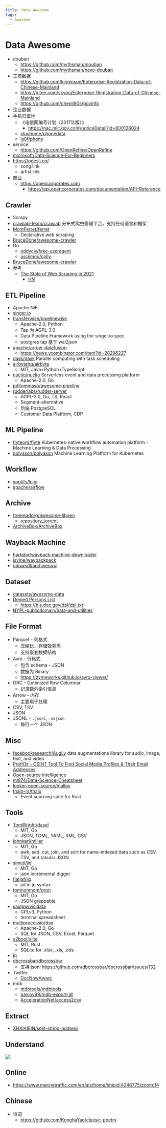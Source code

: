 ```yaml
---
title: Data Awesome
tags:
  - Awesome
---
```


# Data Awesome

- douban
  - https://github.com/mythsman/mouban
  - https://github.com/mythsman/hexo-douban
- 工商数据
  - https://github.com/kinginsun/Enterprise-Registration-Data-of-Chinese-Mainland
  - https://gitee.com/skyoo/Enterprise-Registration-Data-of-Chinese-Mainland
  - https://github.com/chenli90s/govinfo
- 企业数据
- 手机归属地
  - 《电信网编号计划（2017年版）》
    - https://nac.miit.gov.cn/#/noticeDetail?id=600126024
  - [xluohome/phonedata](https://github.com/xluohome/phonedata)
  - [ls0f/phone](https://github.com/ls0f/phone)
- service
  - https://github.com/OpenRefine/OpenRefine
- [microsoft/Data-Science-For-Beginners](https://github.com/microsoft/Data-Science-For-Beginners)
- https://odesli.co/
  - song.link
  - artist.link
- 商业
  - https://opencorporates.com
    - https://api.opencorporates.com/documentation/API-Reference

## Crawler

- Scrapy
- [crawlab-team/crawlab](https://github.com/crawlab-team/crawlab)
  分布式爬虫管理平台，支持任何语言和框架
- [MontFerret/ferret](https://github.com/MontFerret/ferret)
  - Declarative web scraping
- [BruceDone/awesome-crawler](https://github.com/BruceDone/awesome-crawler)
- Go
  - [eddycjy/fake-useragent](https://github.com/eddycjy/fake-useragent)
  - [asciimoo/colly](https://github.com/asciimoo/colly)
- [BruceDone/awesome-crawler](https://github.com/BruceDone/awesome-crawler)
- 参考
  - [The State of Web Scraping in 2021](https://mihaisplace.blog/2021/10/03/the-state-of-web-scraping-in-2021/)
    - [HN](https://news.ycombinator.com/item?id=28827509)

## ETL Pipeline

- Apache NiFi
- [singer.io](https://github.com/singer-io)
- [transferwise/pipelinewise](https://github.com/transferwise/pipelinewise)
  - Apache-2.0, Python
  - Tap 为 AGPL-3.0
  - Data Pipeline Framework using the singer.io spec
  - postgres tap 基于 wal2json
- [apache/arrow-datafusion](https://github.com/apache/arrow-datafusion)
  - https://news.ycombinator.com/item?id=28296227
- [dask/dask](https://github.com/dask/dask)
  Parallel computing with task scheduling
- [airbytehq/airbyte](https://github.com/airbytehq/airbyte)
  - MIT, Java+Python+TypeScript
- [nuclio/nuclio](https://github.com/nuclio/nuclio)
  Serverless event and data processing platform
  - Apache-2.0, Go
- [pditommaso/awesome-pipeline](https://github.com/pditommaso/awesome-pipeline)
- [rudderlabs/rudder-server](https://github.com/rudderlabs/rudder-server)
  - AGPL-3.0, Go, TS, React
  - Segment-alternative
  - 后端 PostgreSQL
  - Customer Data Platform, CDP

## ML Pipeline

- [flyteorg/flyte](https://github.com/flyteorg/flyte)
  Kubernetes-native workflow automation platform - Machine Learning & Data Processing
- [polyaxon/polyaxon](https://github.com/polyaxon/polyaxon)
  Machine Learning Platform for Kubernetes

## Workflow

- [spotify/luigi](https://github.com/spotify/luigi)
- [apache/airflow](https://github.com/apache/airflow)

## Archive

- [freereadorg/awesome-libgen](https://github.com/freereadorg/awesome-libgen)
  - [repository_torrent](http://libgen.rs/scimag/repository_torrent/)
- [ArchiveBox/ArchiveBox](https://github.com/ArchiveBox/ArchiveBox)

## Wayback Machine

- [hartator/wayback-machine-downloader](https://github.com/hartator/wayback-machine-downloader)
- [jsvine/waybackpack](https://github.com/jsvine/waybackpack)
- [oduwsdl/archivenow](https://github.com/oduwsdl/archivenow)

## Dataset

- [datasets/awesome-data](https://github.com/datasets/awesome-data)
- [Denied Persons List](https://www.bis.doc.gov/index.php/policy-guidance/lists-of-parties-of-concern/denied-persons-list)
  - https://bis.doc.gov/dpl/dpl.txt
- [NYPL-publicdomain/data-and-utilities](https://github.com/NYPL-publicdomain/data-and-utilities)

## File Format

- Parquet - 列格式
  - 压缩比、存储效率高
  - 支持嵌套数据结构
- Avro - 行格式
  - 包含 schema - JSON
  - 数据为 Binary
  - https://zymeworks.github.io/avro-viewer/
- ORC - Optimized Row Columnar
  - 记录额外索引信息
- Arrow - 内存
  - 主要用于处理
- CSV, TSV
- JSON
- JSONL - `.jsonl`, `.ndjson`
  - 每行一个 JSON

## Misc

- [facebookresearch/AugLy](https://github.com/facebookresearch/AugLy)
  data augmentations library for audio, image, text, and video
- [Profil3r – OSINT Tool To Find Social Media Profiles & Their Email Addresses](https://skynettools.com/profil3r-osint-tool-to-find-social-media-profiles-their-email-addresses/)
- [Open-source intelligence](https://en.wikipedia.org/wiki/Open-source_intelligence)
- [ml874/Data-Science-Cheatsheet](https://github.com/ml874/Data-Science-Cheatsheet)
- [looker-open-source/malloy](https://github.com/looker-open-source/malloy)
- [thalo-rs/thalo](https://github.com/thalo-rs/thalo)
  - Event sourcing suite for Rust

## Tools

- [TomWright/dasel](https://github.com/TomWright/dasel)
  - MIT, Go
  - JSON, TOML, YAML, XML, CSV
- [johnkerl/miller](https://github.com/johnkerl/miller)
  - MIT, Go
  - awk, sed, cut, join, and sort for name-indexed data such as CSV, TSV, and tabular JSON
- [simeji/jid](https://github.com/simeji/jid)
  - MIT, Go
  - json incremental digger
- [fiatjaf/jiq](https://github.com/fiatjaf/jiq)
  - jid in jq syntax
- [tomnomnom/gron](https://github.com/tomnomnom/gron)
  - MIT, Go
  - JSON greppable
- [saulpw/visidata](https://github.com/saulpw/visidata)
  - GPLv3, Python
  - terminal spreadsheet
- [multiprocessio/dsq](https://github.com/multiprocessio/dsq)
  - Apache-2.0, Go
  - SQL for JSON, CSV, Excel, Parquet
- [x2bool/xlite](https://github.com/x2bool/xlite)
  - MIT, Rust
  - SQLite for .xlsx, .xls, .ods
- jq
- [dbcrossbar/dbcrossbar](https://github.com/dbcrossbar/dbcrossbar)
  - 支持 jsonl https://github.com/dbcrossbar/dbcrossbar/issues/132
- Twitter
  - [DocNow/twarc](https://github.com/DocNow/twarc)
- mdb
  - [mdbtools/mdbtools](https://github.com/mdbtools/mdbtools)
  - [pavlov99/mdb-export-all](https://github.com/pavlov99/mdb-export-all)
  - [AccelerationNet/access2csv](https://github.com/AccelerationNet/access2csv)

## Extract

- [XHXIAIEIN/split-string-address](https://github.com/XHXIAIEIN/split-string-address)

## Understand

![](http://dlib.net/ml_guide.svg)

## Online

- https://www.marinetraffic.com/en/ais/home/shipid:4248775/zoom:14

## Chinese

- 诗词
  - https://github.com/KonghaYao/classic-poetry
